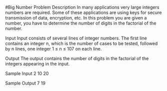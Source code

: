 
#Big Number
Problem Description
In many applications very large integers numbers are required. Some of these applications are using keys for secure transmission of data, encryption, etc. In this problem you are given a number, you have to determine the number of digits in the factorial of the number.

Input
Input consists of several lines of integer numbers. The first line contains an integer n, which is the number of cases to be tested, followed by n lines, one integer 1 ≤ n ≤ 107 on each line.


Output
The output contains the number of digits in the factorial of the integers appearing in the input.

Sample Input
2
10
20

Sample Output
7
19

